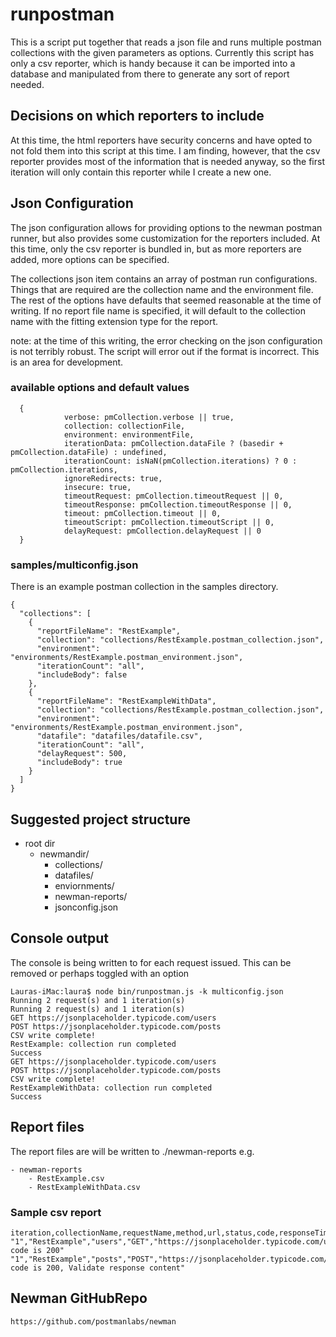 # runpostman
This is a script put together that reads a json file and runs multiple postman collections
with the given parameters as options. Currently this script has only a csv reporter, 
which is handy because it can be imported into a database and manipulated from there
to generate any sort of report needed.

## Decisions on which reporters to include
At this time, the html reporters have security concerns and have opted to not fold them
into this script at this time. I am finding, however, that the csv reporter provides
most of the information that is needed anyway, so the first iteration will only contain
this reporter while I create a new one.

## Json Configuration
The json configuration allows for providing options to the newman postman runner, but
also provides some customization for the reporters included. At this time, only the csv
reporter is bundled in, but as more reporters are added, more options can be specified.

The collections json item contains an array of postman run configurations. Things that are
required are the collection name and the environment file. The rest of the options
have defaults that seemed reasonable at the time of writing. If no report file name
is specified, it will default to the collection name with the fitting extension type
for the report.

note: at the time of this writing, the error checking on the json configuration is not
terribly robust. The script will error out if the format is incorrect. This is an area
for development.

### available options and default values

```
  {
            verbose: pmCollection.verbose || true,
            collection: collectionFile,
            environment: environmentFile,
            iterationData: pmCollection.dataFile ? (basedir + pmCollection.dataFile) : undefined,
            iterationCount: isNaN(pmCollection.iterations) ? 0 : pmCollection.iterations,
            ignoreRedirects: true,
            insecure: true,
            timeoutRequest: pmCollection.timeoutRequest || 0,
            timeoutResponse: pmCollection.timeoutResponse || 0,
            timeout: pmCollection.timeout || 0,
            timeoutScript: pmCollection.timeoutScript || 0,
            delayRequest: pmCollection.delayRequest || 0
  }
```
### samples/multiconfig.json
There is an example postman collection in the samples directory.
```
{
  "collections": [
    {
      "reportFileName": "RestExample",
      "collection": "collections/RestExample.postman_collection.json",
      "environment": "environments/RestExample.postman_environment.json",
      "iterationCount": "all",
      "includeBody": false
    },
    {
      "reportFileName": "RestExampleWithData",
      "collection": "collections/RestExample.postman_collection.json",
      "environment": "environments/RestExample.postman_environment.json",
      "datafile": "datafiles/datafile.csv",
      "iterationCount": "all",
      "delayRequest": 500,
      "includeBody": true
    }
  ]
}
```

## Suggested project structure
- root dir
  - newmandir/
    - collections/
    - datafiles/
    - enviornments/
    - newman-reports/
    - jsonconfig.json

## Console output
The console is being written to for each request issued. This can be removed 
or perhaps toggled with an option
```
Lauras-iMac:laura$ node bin/runpostman.js -k multiconfig.json
Running 2 request(s) and 1 iteration(s)
Running 2 request(s) and 1 iteration(s)
GET https://jsonplaceholder.typicode.com/users
POST https://jsonplaceholder.typicode.com/posts
CSV write complete!
RestExample: collection run completed
Success
GET https://jsonplaceholder.typicode.com/users
POST https://jsonplaceholder.typicode.com/posts
CSV write complete!
RestExampleWithData: collection run completed
Success
```

## Report files
The report files are will be written to ./newman-reports
e.g.
```
- newman-reports
    - RestExample.csv
    - RestExampleWithData.csv
```

### Sample csv report
```text
iteration,collectionName,requestName,method,url,status,code,responseTime,responseSize,executed,failed,skipped,body
"1","RestExample","users","GET","https://jsonplaceholder.typicode.com/users","OK","200","162","5645","Status code is 200"
"1","RestExample","posts","POST","https://jsonplaceholder.typicode.com/posts","Created","201","89","130","Status code is 200, Validate response content"
```

## Newman GitHubRepo
```
https://github.com/postmanlabs/newman
```
